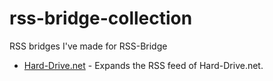 # rss-bridge-collection
RSS bridges I've made for RSS-Bridge
- [Hard-Drive.net](https://github.com/Deanosim/rss-bridge-collection/blob/main/bridges/HardDriveBridge.php) - Expands the RSS feed of Hard-Drive.net.
